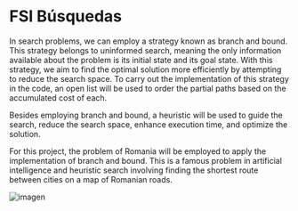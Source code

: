 # FSI Búsquedas

In search problems, we can employ a strategy known as branch and bound. This strategy belongs to uninformed search, meaning the only information available about the problem is its initial state and its goal state. With this strategy, we aim to find the optimal solution more efficiently by attempting to reduce the search space.
To carry out the implementation of this strategy in the code, an open list will be used to order the partial paths based on the accumulated cost of each.

Besides employing branch and bound, a heuristic will be used to guide the search, reduce the search space, enhance execution time, and optimize the solution.

For this project, the problem of Romania will be employed to apply the implementation of branch and bound. This is a famous problem in artificial intelligence and heuristic search involving finding the shortest route between cities on a map of Romanian roads.

![imagen](https://github.com/0xM4rc/FSI_busquedas/assets/140960974/5a7cca98-6b3c-4227-9efc-d4b48c13f7f1)

<!-- Estructura de datos -->
<!-- Codificación -->
